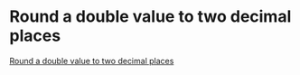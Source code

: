 # Round a double value to two decimal places
[Round a double value to two decimal places](https://aiwithcloud.com/2022/09/16/round_a_double_value_to_two_decimal_places/)